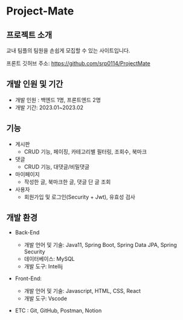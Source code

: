 # Project-Mate



## 프로젝트 소개

교내 팀플의 팀원을 손쉽게 모집할 수 있는 사이트입니다.


프론트 깃허브 주소: https://github.com/srp0114/ProjectMate



## 개발 인원 및 기간

- 개발 인원 : 백엔드 1명, 프론트엔드 2명
- 개발 기간: 2023.01~2023.02





## 기능

- 게시판 
  -  CRUD 기능, 페이징, 카테고리별 필터링, 조회수, 북마크
- 댓글 
  - CRUD 기능, 대댓글/비밀댓글
- 마이페이지 
  - 작성한 글, 북마크한 글, 댓글 단 글 조회
- 사용자
  - 회원가입 및 로그인(Security + Jwt), 유효성 검사



## 개발 환경

- Back-End
  - 개발 언어 및 기술:  Java11, Spring Boot, Spring Data JPA, Spring Security
  - 데이터베이스: MySQL
  - 개발 도구: Intellij


- Front-End:
  - 개발 언어 및 기술: Javascript, HTML, CSS, React
  - 개발 도구: Vscode
- ETC : Git, GitHub, Postman, Notion



